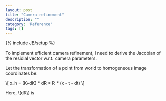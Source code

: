 ```yaml
---
layout: post
title: "Camera refinement"
description: ""
category: 'Reference'
tags: []
---
```

{% include JB/setup %}

To implement efficient camera refinement, I need to derive the Jacobian of the residial vector w.r.t. camera parameters.  

Let the transformation of a point from world to homogeneous image coordinates be:
  
<div>
\[
    x_h = (K+dK) * dR * R * (x - t - dt)
  \]
</div>

Here, \\(dR\\) is 
